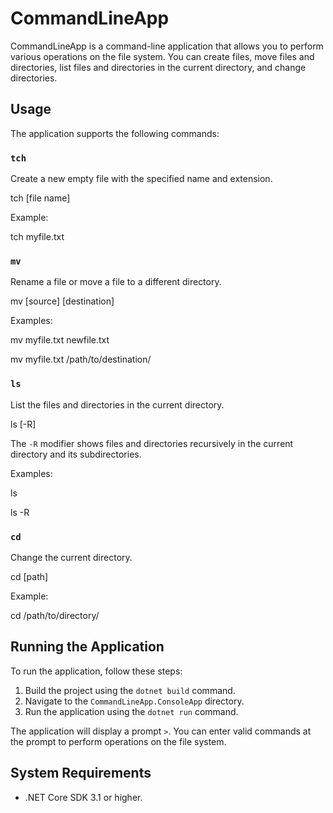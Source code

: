 # CommandLineApp

CommandLineApp is a command-line application that allows you to perform various operations on the file system. You can create files, move files and directories, list files and directories in the current directory, and change directories.

## Usage

The application supports the following commands:

### `tch`

Create a new empty file with the specified name and extension.


tch [file name]


Example:

tch myfile.txt

### `mv`

Rename a file or move a file to a different directory.


mv [source] [destination]

Examples:


mv myfile.txt newfile.txt


mv myfile.txt /path/to/destination/

### `ls`

List the files and directories in the current directory.


ls [-R]


The `-R` modifier shows files and directories recursively in the current directory and its subdirectories.


Examples:


ls


ls -R


### `cd`

Change the current directory.


cd [path]

Example:


cd /path/to/directory/

## Running the Application

To run the application, follow these steps:

1. Build the project using the `dotnet build` command.
2. Navigate to the `CommandLineApp.ConsoleApp` directory.
3. Run the application using the `dotnet run` command.

The application will display a prompt `>`. You can enter valid commands at the prompt to perform operations on the file system.

## System Requirements

- .NET Core SDK 3.1 or higher.

